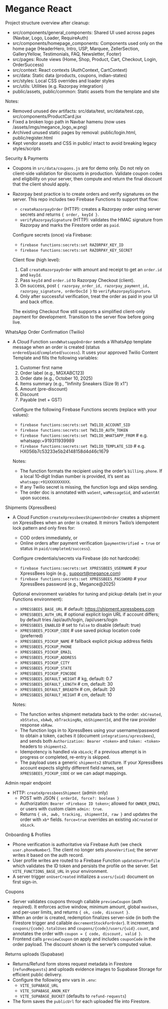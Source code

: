 # Megance React

Project structure overview after cleanup:

- src/components/general_components: Shared UI used across pages (Navbar, Logo, Loader, RequireAuth)
- src/components/homepage_components: Components used only on the home page (HeaderHero, Intro, USP, Marquee, ZellerSection, GalleryYellow, Testimonials, FAQ, Newsletter, Footer)
- src/pages: Route views (Home, Shop, Product, Cart, Checkout, Login, OrderSuccess)
- src/context: React contexts (AuthContext, CartContext)
- src/data: Static data (products, coupons, indian-states)
- src/styles: Local CSS overrides and loader styles
- src/utils: Utilities (e.g. Razorpay integration)
- public/assets, public/common: Static assets from the template and site

Notes:

- Removed unused dev artifacts: src/data/test, src/data/test.cpp, src/components/ProductCard.jsx
- Fixed a broken logo path in Navbar hamenu (now uses /assets/imgs/megance_logo_w.png)
- Archived unused static pages by removal: public/login.html, public/register.html
- Kept vendor assets and CSS in public/ intact to avoid breaking legacy styles/scripts

Security & Payments

- Coupons in `src/data/coupons.js` are for demo only. Do not rely on client-side validation for discounts in production. Validate coupon codes and eligibility on your server, then compute and return the final discount that the client should apply.

- Razorpay best practice is to create orders and verify signatures on the server. This repo includes two Firebase Functions to support that flow:
  - `createRazorpayOrder` (HTTP): creates a Razorpay order using server secrets and returns `{ order, keyId }`.
  - `verifyRazorpaySignature` (HTTP): validates the HMAC signature from Razorpay and marks the Firestore order as `paid`.

  Configure secrets (once) via Firebase:

  - `firebase functions:secrets:set RAZORPAY_KEY_ID`
  - `firebase functions:secrets:set RAZORPAY_KEY_SECRET`

  Client flow (high level):
  1. Call `createRazorpayOrder` with amount and receipt to get an `order.id` and `keyId`.
  2. Pass `keyId` and `order.id` to Razorpay Checkout (client).
  3. On success, post `{ razorpay_order_id, razorpay_payment_id, razorpay_signature, orderDocId }` to `verifyRazorpaySignature`.
  4. Only after successful verification, treat the order as paid in your UI and back office.

  The existing Checkout flow still supports a simplified client-only payment for development. Transition to the server flow before going live.

WhatsApp Order Confirmation (Twilio)

- A Cloud Function `sendWhatsappOnOrder` sends a WhatsApp template message when an order is created (status `ordered`/`paid`/`completed`/`success`). It uses your approved Twilio Content Template and fills the following variables:
  1. Customer first name
  2. Order label (e.g., MGXABC123)
  3. Order date (e.g., October 10, 2025)
  4. Items summary (e.g., "Infinity Sneakers (Size 9) x1")
  5. Amount (pre-discount)
  6. Discount
  7. Payable (net + GST)

  Configure the following Firebase Functions secrets (replace with your values):

  - `firebase functions:secrets:set TWILIO_ACCOUNT_SID`
  - `firebase functions:secrets:set TWILIO_AUTH_TOKEN`
  - `firebase functions:secrets:set TWILIO_WHATSAPP_FROM`  # e.g. whatsapp:+919311939989
  - `firebase functions:secrets:set TWILIO_TEMPLATE_SID`   # e.g. HX056b7c53233e5b24148158d4d46c1679

  Notes:
  - The function formats the recipient using the order’s `billing.phone`. If a local 10‑digit Indian number is provided, it’s sent as `whatsapp:+91XXXXXXXXXX`.
  - If any Twilio secret is missing, the function logs and skips sending.
  - The order doc is annotated with `waSent`, `waMessageSid`, and `waSentAt` upon success.

Shipments (XpressBees)

- A Cloud Function `createXpressbeesShipmentOnOrder` creates a shipment on XpressBees when an order is created. It mirrors Twilio’s idempotent lock pattern and only fires for:
  - COD orders immediately, or
  - Online orders after payment verification (`paymentVerified = true` or status in `paid/completed/success`).

  Configure credentials/secrets via Firebase (do not hardcode):

  - `firebase functions:secrets:set XPRESSBEES_USERNAME`  # your XpressBees login (e.g., support@megance.com)
  - `firebase functions:secrets:set XPRESSBEES_PASSWORD`  # your XpressBees password (e.g., Megance@2025)

  Optional environment variables for tuning and pickup details (set in your Functions environment):

  - `XPRESSBEES_BASE_URL`            # default: https://shipment.xpressbees.com
  - `XPRESSBEES_AUTH_URL`            # optional explicit login URL if account differs; by default tries /api/auth/login, /api/users/login
  - `XPRESSBEES_ENABLED`             # set to `false` to disable (default: true)
  - `XPRESSBEES_PICKUP_CODE`         # use saved pickup location code (preferred)
  - `XPRESSBEES_PICKUP_NAME`         # fallback explicit pickup address fields
  - `XPRESSBEES_PICKUP_PHONE`
  - `XPRESSBEES_PICKUP_EMAIL`
  - `XPRESSBEES_PICKUP_ADDRESS`
  - `XPRESSBEES_PICKUP_CITY`
  - `XPRESSBEES_PICKUP_STATE`
  - `XPRESSBEES_PICKUP_PINCODE`
  - `XPRESSBEES_DEFAULT_WEIGHT`      # kg, default: 0.7
  - `XPRESSBEES_DEFAULT_LENGTH`      # cm, default: 30
  - `XPRESSBEES_DEFAULT_BREADTH`     # cm, default: 20
  - `XPRESSBEES_DEFAULT_HEIGHT`      # cm, default: 10

  Notes:
  - The function writes shipment metadata back to the order: `xbCreated`, `xbStatus`, `xbAwb`, `xbTrackingNo`, `xbShipmentId`, and the raw provider response `xbRaw`.
  - The function logs in to XpressBees using your username/password to obtain a token, caches it (document `integrations/xpressbees`), and sends both `Authorization: Bearer <token>` and `token: <token>` headers to `shipments2`.
  - Idempotency is handled via `xbLock`; if a previous attempt is in progress or completed, re-entry is skipped.
  - The payload uses a generic `shipments2` structure. If your XpressBees account expects slightly different field names, set `XPRESSBEES_PICKUP_CODE` or we can adapt mappings.

Admin repair endpoint

- HTTP: `createXpressbeesShipment` (admin only)
  - POST with JSON `{ orderId, force?: boolean }`
  - Authorization: `Bearer <Firebase ID token>`; allowed for `OWNER_EMAIL` or users with custom claim `admin: true`.
  - Returns `{ ok, awb, tracking, shipmentId, raw }` and updates the order with `xb*` fields. `force=true` overrides an existing `xbCreated` or `xbLock`.

Onboarding & Profiles

- Phone verification is authoritative via Firebase Auth (we check `user.phoneNumber`). The client no longer sets `phoneVerified`; the server writes it based on the auth record.
- User profile writes are routed to a Firebase Function `updateUserProfile` which validates the ID token and persists the profile on the server. Set `VITE_FUNCTIONS_BASE_URL` in your environment.
- A server trigger `onUserCreated` initializes a `users/{uid}` document on first sign-in.

Coupons

- Server validates coupons through callable `previewCoupon` (auth required). It enforces active window, minimum amount, global `maxUses`, and per-user limits, and returns `{ ok, code, discount }`.
- When an order is created, redemption finalizes server-side (in both the Firestore trigger and callable `decrementStockForOrder`). It increments `coupons/{code}.totalUses` and `coupons/{code}/users/{uid}.count`, and annotates the order with `coupon = { code, discount, valid }`.
- Frontend calls `previewCoupon` on apply and includes `couponCode` in the order payload. The discount shown is the server’s computed value.

Returns uploads (Supabase)

- Returns/Refund form stores request metadata in Firestore (`refundRequests`) and uploads evidence images to Supabase Storage for efficient public delivery.
- Configure the following env vars in `.env`:
  - `VITE_SUPABASE_URL`
  - `VITE_SUPABASE_ANON_KEY`
  - `VITE_SUPABASE_BUCKET` (defaults to `refund-requests`)
- The form saves the `publicUrl` for each uploaded file into Firestore.
